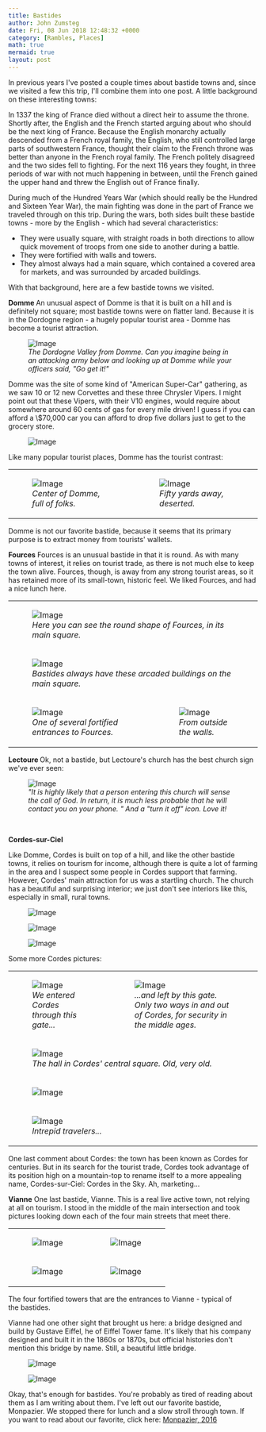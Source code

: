 ```yaml
---
title: Bastides
author: John Zumsteg
date: Fri, 08 Jun 2018 12:48:32 +0000
category: [Rambles, Places]
math: true
mermaid: true
layout: post
---
```

In previous years I've posted a couple times about bastide towns and, since we visited a few this trip, I'll combine them into one post. A little background on these interesting towns:

In 1337 the king of France died without a direct heir to assume the throne. Shortly after, the English and the French started arguing about who should be the next king of France. Because the English monarchy actually descended from a French royal family, the English, who still controlled large parts of southwestern France, thought their claim to the French throne was better than anyone in the French royal family. The French politely disagreed and the two sides fell to fighting. For the next 116 years they fought, in three periods of war with not much happening in between, until the French gained the upper hand and threw the English out of France finally.

During much of the Hundred Years War (which should really be the Hundred and Sixteen Year War), the main fighting was done in the part of France we traveled through on this trip. During the wars, both sides built these bastide towns - more by the English - which had several characteristics:
<ul>
 	<li>They were usually square, with straight roads in both directions to allow quick movement of troops from one side to another during a battle.</li>
 	<li>They were fortified with walls and towers.</li>
 	<li>They almost always had a main square, which contained a covered area for markets, and was surrounded by arcaded buildings.</li>
</ul>
With that background, here are a few bastide towns we visited.

<strong>Domme
</strong>An unusual aspect of Domme is that it is built on a hill and is definitely not square; most bastide towns were on flatter land. Because it is in the Dordogne region - a hugely popular tourist area - Domme has become a tourist attraction.

<figure class = "landscape">
	<img src="{{"/assets/images/2018/06/DSC06394.jpg" | prepend: site.baseurl | prepend: site.url }}" alt="Image" />
	<figcaption><em>The Dordogne Valley from Domme. Can you imagine being in an attacking army below and looking up at Domme while your officers said, "Go get it!"</em></figcaption>
</figure>



Domme was the site of some kind of "American Super-Car" gathering, as we saw 10 or 12 new Corvettes and these three Chrysler Vipers. I might point out that these Vipers, with their V10 engines, would require about somewhere around 60 cents of gas for every mile driven! I guess if you can afford a \\$70,000 car you can afford to drop five dollars just to get to the grocery store.
<figure class = "landscape">
	<img src="{{"/assets/images/2018/06/DSC06390.jpg" | prepend: site.baseurl | prepend: site.url }}" alt="Image" />
	<figcaption></figcaption>
</figure>



Like many popular tourist places, Domme has the tourist contrast:
<table>
<tbody>
<tr>
<td>

<figure class = "landscape">
	<img src="{{"/assets/images/2018/06/DSC06396.jpg" | prepend: site.baseurl | prepend: site.url }}" alt="Image" />
	<figcaption><em>Center of Domme, full of folks.</em></figcaption>
</figure>

</td>
<td>

<figure class = "landscape">
	<img src="{{"/assets/images/2018/06/DSC06395.jpg" | prepend: site.baseurl | prepend: site.url }}" alt="Image" />
	<figcaption><em>Fifty yards away, deserted.</em></figcaption>
</figure>

</td>
</tr>
</tbody>
</table>
Domme is not our favorite bastide, because it seems that its primary purpose is to extract money from tourists' wallets.

<strong>Fources</strong>
Fources is an unusual bastide in that it is round. As with many towns of interest, it relies on tourist trade, as there is not much else to keep the town alive. Fources, though, is away from any strong tourist areas, so it has retained more of its small-town, historic feel. We liked Fources, and had a nice lunch here.
<table>
<tbody>
<tr>
<td colspan="2">

<figure class = "landscape">
	<img src="{{"/assets/images/2018/06/DSC06490-1.jpg" | prepend: site.baseurl | prepend: site.url }}" alt="Image" />
	<figcaption><em>Here you can see the round shape of Fources, in its main square.</em></figcaption>
</figure>

</td>
</tr>
<tr>
<td colspan="2">

<figure class = "landscape">
	<img src="{{"/assets/images/2018/06/DSC06492-1.jpg" | prepend: site.baseurl | prepend: site.url }}" alt="Image" />
	<figcaption><em>Bastides always have these arcaded buildings on the main square.</em></figcaption>
</figure>

</td>
</tr>
<tr>
<td>

<figure class = "portrait">
	<img src="{{"/assets/images/2018/06/DSC06495-1.jpg" | prepend: site.baseurl | prepend: site.url }}" alt="Image" />
	<figcaption><em>One of several fortified entrances to Fources.</em></figcaption>
</figure>

</td>
<td>

<figure class = "portrait">
	<img src="{{"/assets/images/2018/06/DSC06496-1.jpg" | prepend: site.baseurl | prepend: site.url }}" alt="Image" />
	<figcaption><em>From outside the walls.</em></figcaption>
</figure>

</td>
</tr>
</tbody>
</table>
<strong>Lectoure
</strong>Ok, not a bastide, but Lectoure's church has the best church sign we've ever seen:

<figure class = "portrait">
	<img src="{{"/assets/images/2018/06/DSC06669.jpg" | prepend: site.baseurl | prepend: site.url }}" alt="Image" />
	<figcaption><em>"It is highly likely that a person entering this church will sense the call of God. In return, it is much less probable that he will contact you on your phone. " And a "turn it off" icon. Love it!</em></figcaption>
</figure>



&nbsp;

<strong>Cordes-sur-Ciel</strong>

Like Domme, Cordes is built on top of a hill, and like the other bastide towns, it relies on tourism for income, although there is quite a lot of farming in the area and I suspect some people in Cordes support that farming. However, Cordes' main attraction for us was a startling church. The church has a beautiful and surprising interior; we just don't see interiors like this, especially in small, rural towns.
<figure class = "landscape">
	<img src="{{"/assets/images/2018/06/DSC06788-1.jpg" | prepend: site.baseurl | prepend: site.url }}" alt="Image" />
	<figcaption></figcaption>
</figure>

<figure class = "portrait">
	<img src="{{"/assets/images/2018/06/DSC06788.jpg" | prepend: site.baseurl | prepend: site.url }}" alt="Image" />
	<figcaption></figcaption>
</figure>


<figure class = "portrait">
	<img src="{{"/assets/images/2018/06/DSC06795-e1528442439640.jpg" | prepend: site.baseurl | prepend: site.url }}" alt="Image" />
	<figcaption></figcaption>
</figure>



Some more Cordes pictures:
<table>
<tbody>
<tr>
<td>

<figure class = "portrait">
	<img src="{{"/assets/images/2018/06/DSC06784-e1528442483447.jpg" | prepend: site.baseurl | prepend: site.url }}" alt="Image" />
	<figcaption><em>We entered Cordes through this gate...</em></figcaption>
</figure>

</td>
<td>

<figure class = "portrait">
	<img src="{{"/assets/images/2018/06/DSC06803-e1528442316656.jpg" | prepend: site.baseurl | prepend: site.url }}" alt="Image" />
	<figcaption><em>...and left by this gate. Only two ways in and out of Cordes, for security in the middle ages.</em></figcaption>
</figure>

</td>
</tr>
<tr>
<td colspan="2">

<figure class = "landscape">
	<img src="{{"/assets/images/2018/06/DSC06798.jpg" | prepend: site.baseurl | prepend: site.url }}" alt="Image" />
	<figcaption><em>The hall in Cordes' central square. Old, very old.</em></figcaption>
</figure>

</td>
</tr>
<tr>
<td colspan="2"><figure class = "landscape">
	<img src="{{"/assets/images/2018/06/DSC06801.jpg" | prepend: site.baseurl | prepend: site.url }}" alt="Image" />
	<figcaption></figcaption>
</figure>

</td>
</tr>
<tr>
<td colspan="2">

<figure class = "landscape">
	<img src="{{"/assets/images/2018/06/DSC06805.jpg" | prepend: site.baseurl | prepend: site.url }}" alt="Image" />
	<figcaption><em>Intrepid travelers...</em></figcaption>
</figure>

</td>
</tr>
</tbody>
</table>
One last comment about Cordes: the town has been known as Cordes for centuries. But in its search for the tourist trade, Cordes took advantage of its position high on a mountain-top to rename itself to a more appealing name, Cordes-sur-Ciel: Cordes in the Sky. Ah, marketing...

<strong>Vianne</strong>
One last bastide, Vianne. This is a real live active town, not relying at all on tourism. I stood in the middle of the main intersection and took pictures looking down each of the four main streets that meet there.
<table>
<tbody>
<tr>
<td><figure class = "portrait">
	<img src="{{"/assets/images/2018/06/DSC06607-1.jpg" | prepend: site.baseurl | prepend: site.url }}" alt="Image" />
	<figcaption></figcaption>
</figure>

</td>
<td><figure class = "portrait">
	<img src="{{"/assets/images/2018/06/DSC06608-1.jpg" | prepend: site.baseurl | prepend: site.url }}" alt="Image" />
	<figcaption></figcaption>
</figure>

</td>
</tr>
<tr>
<td><figure class = "portrait">
	<img src="{{"/assets/images/2018/06/DSC06606-1.jpg" | prepend: site.baseurl | prepend: site.url }}" alt="Image" />
	<figcaption></figcaption>
</figure>

</td>
<td><figure class = "portrait">
	<img src="{{"/assets/images/2018/06/DSC06605-1.jpg" | prepend: site.baseurl | prepend: site.url }}" alt="Image" />
	<figcaption></figcaption>
</figure>

</td>
</tr>
</tbody>
</table>
The four fortified towers that are the entrances to Vianne - typical of the bastides.

Vianne had one other sight that brought us here: a bridge designed and build by Gustave Eiffel, he of Eiffel Tower fame. It's likely that his company designed and built it in the 1860s or 1870s, but official histories don't mention this bridge by name. Still, a beautiful little bridge.
<figure class = "landscape">
	<img src="{{"/assets/images/2018/06/DSC06611-2.jpg" | prepend: site.baseurl | prepend: site.url }}" alt="Image" />
	<figcaption></figcaption>
</figure>



<figure class = "landscape">
	<img src="{{"/assets/images/2018/06/DSC06615-2.jpg" | prepend: site.baseurl | prepend: site.url }}" alt="Image" />
	<figcaption></figcaption>
</figure>


Okay, that's enough for bastides. You're probably as tired of reading about them as I am writing about them. I've left out our favorite bastide, Monpazier. We stopped there for lunch and a slow stroll through town. If you want to read about our favorite, click here: <a href="http://zumsteg.us/?p=3416">Monpazier, 2016</a>
